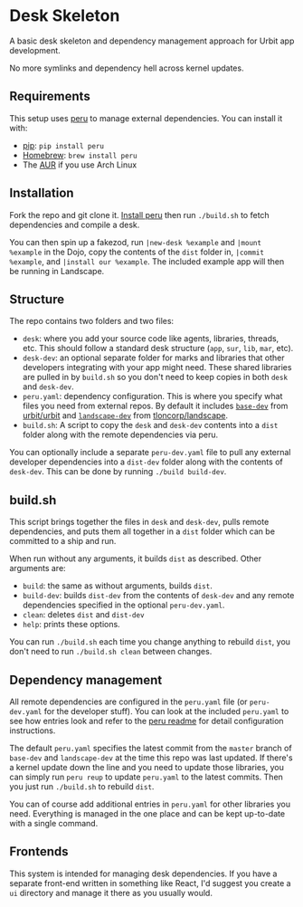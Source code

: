 # Desk Skeleton

A basic desk skeleton and dependency management approach for Urbit app development. 

No more symlinks and dependency hell across kernel updates.

## Requirements

This setup uses [peru](https://github.com/buildinspace/peru) to manage external dependencies. You can install it with:
- [pip](https://pypi.org/project/pip/): `pip install peru`
- [Homebrew](https://brew.sh/): `brew install peru`
- The [AUR](https://aur.archlinux.org/packages/peru) if you use Arch Linux

## Installation

Fork the repo and git clone it. [Install peru](#requirements) then run `./build.sh` to fetch dependencies and compile a desk.

You can then spin up a fakezod, run `|new-desk %example` and `|mount %example` in the Dojo, copy the contents of the `dist` folder in, `|commit %example`, and `|install our %example`. The included example app will then be running in Landscape.
    
## Structure

The repo contains two folders and two files:

- `desk`: where you add your source code like agents, libraries, threads, etc. This should follow a standard desk structure (`app`, `sur`, `lib`, `mar`, etc).
- `desk-dev`: an optional separate folder for marks and libraries that other developers integrating with your app might need. These shared libraries are pulled in by `build.sh` so you don't need to keep copies in both `desk` and `desk-dev`.
- `peru.yaml`: dependency configuration. This is where you specify what files you need from external repos. By default it includes [`base-dev`](https://github.com/urbit/urbit/tree/develop/pkg/base-dev) from [urbit/urbit](https://github.com/urbit/urbit) and [`landscape-dev`](https://github.com/tloncorp/landscape/tree/develop/desk-dev) from [tloncorp/landscape](https://github.com/tloncorp/landscape).
- `build.sh`: A script to copy the `desk` and `desk-dev` contents into a `dist` folder along with the remote dependencies via peru.

You can optionally include a separate `peru-dev.yaml` file to pull any external developer dependencies into a `dist-dev` folder along with the contents of `desk-dev`. This can be done by running `./build build-dev`.

## build.sh

This script brings together the files in `desk` and `desk-dev`, pulls remote dependencies, and puts them all together in a `dist` folder which can be committed to a ship and run.

When run without any arguments, it builds `dist` as described. Other arguments are:

- `build`: the same as without arguments, builds `dist`.
- `build-dev`: builds `dist-dev` from the contents of `desk-dev` and any remote dependencies specified in the optional `peru-dev.yaml`.
- `clean`: deletes `dist` and `dist-dev`
- `help`: prints these options.

You can run `./build.sh` each time you change anything to rebuild `dist`, you don't need to run `./build.sh clean` between changes.

## Dependency management

All remote dependencies are configured in the `peru.yaml` file (or `peru-dev.yaml` for the developer stuff). You can look at the included `peru.yaml` to see how entries look and refer to the [peru readme](https://github.com/buildinspace/peru) for detail configuration instructions.

The default `peru.yaml` specifies the latest commit from the `master` branch of `base-dev` and `landscape-dev` at the time this repo was last updated. If there's a kernel update down the line and you need to update those libraries, you can simply run `peru reup` to update `peru.yaml` to the latest commits. Then you just run `./build.sh` to rebuild `dist`.

You can of course add additional entries in `peru.yaml` for other libraries you need. Everything is managed in the one place and can be kept up-to-date with a single command.

## Frontends

This system is intended for managing desk dependencies. If you have a separate front-end written in something like React, I'd suggest you create a `ui` directory and manage it there as you usually would.
